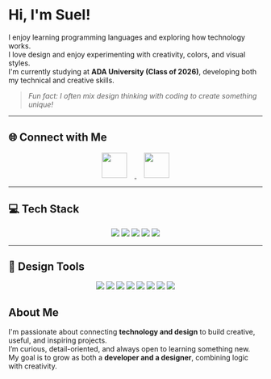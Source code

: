 # Hi, I'm Suel!

I enjoy learning programming languages and exploring how technology works.  
I love design and enjoy experimenting with creativity, colors, and visual styles.  
I'm currently studying at **ADA University (Class of 2026)**, developing both my technical and creative skills.  

> *Fun fact: I often mix design thinking with coding to create something unique!*

---

## 🌐 Connect with Me

<p align="center">
  <!-- LinkedIn -->
  <a href="https://www.linkedin.com/in/suel-heybatova-55b08b203/" target="_blank">
    <img src="https://cdn.jsdelivr.net/gh/devicons/devicon/icons/linkedin/linkedin-original.svg"
         width="50" height="50"
         style="margin: 0 15px;"/>
  </a>

  <!-- Gmail -->
  <a href="mailto:heybatova44@gmail.com" target="_blank">
    <img src="https://img.icons8.com/color/452/gmail-new.png"
         width="50" height="50"
         style="margin: 0 15px;"/>
  </a>
</p>


---

## 💻 Tech Stack

<p align="center">
  <!-- Programming -->
  <img src="https://img.shields.io/badge/Java-%23ED8B00.svg?style=for-the-badge&logo=openjdk&logoColor=white" />
  <img src="https://img.shields.io/badge/Swift-FA7343?style=for-the-badge&logo=swift&logoColor=white" />
  <img src="https://img.shields.io/badge/Python-3776AB?style=for-the-badge&logo=python&logoColor=white" />
  <img src="https://img.shields.io/badge/C++-00599C?style=for-the-badge&logo=cplusplus&logoColor=white" />
  <img src="https://img.shields.io/badge/LaTeX-008080?style=for-the-badge&logo=latex&logoColor=white" />
</p>

---

## 🎨 Design Tools

<p align="center">
  <img src="https://img.shields.io/badge/Adobe_Photoshop-31A8FF?style=for-the-badge&logo=adobephotoshop&logoColor=white" />
  <img src="https://img.shields.io/badge/Adobe_Illustrator-FF9A00?style=for-the-badge&logo=adobeillustrator&logoColor=white" />
  <img src="https://img.shields.io/badge/Adobe_Premiere_Pro-9999FF?style=for-the-badge&logo=adobepremierepro&logoColor=white" />
  <img src="https://img.shields.io/badge/Adobe_After_Effects-9999FF?style=for-the-badge&logo=adobeaftereffects&logoColor=white" />
  <img src="https://img.shields.io/badge/Adobe_Lightroom-31A8FF?style=for-the-badge&logo=adobelightroom&logoColor=white" />
  <img src="https://img.shields.io/badge/Adobe_InDesign-FF3366?style=for-the-badge&logo=adobeindesign&logoColor=white" />
  <img src="https://img.shields.io/badge/Canva-00C4CC?style=for-the-badge&logo=canva&logoColor=white" />
  <img src="https://img.shields.io/badge/Figma-F24E1E?style=for-the-badge&logo=figma&logoColor=white" />
</p>


## About Me

I'm passionate about connecting **technology and design** to build creative, useful, and inspiring projects.  
I’m curious, detail-oriented, and always open to learning something new.  
My goal is to grow as both a **developer and a designer**, combining logic with creativity.
